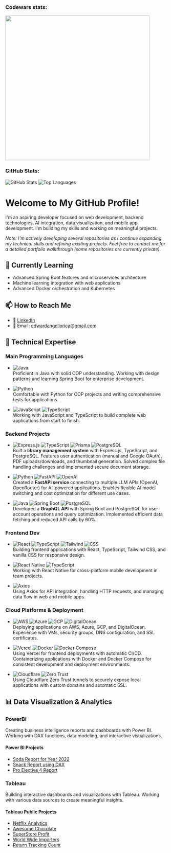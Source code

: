 ### Codewars stats:

<a href="https://www.codewars.com/users/nngel" target="_blank"> <img src="https://www.codewars.com/users/nngel/badges/small" width="450"> </a>

### GitHub Stats:

![GitHub Stats](https://github-readme-stats.vercel.app/api?username=nngel&show_icons=true&theme=radical&count_private=true)
![Top Languages](https://github-readme-stats.vercel.app/api/top-langs/?username=nngel&layout=compact&theme=radical)

# Welcome to My GitHub Profile!

I'm an aspiring developer focused on web development, backend technologies, AI integration, data visualization, and mobile app development. I'm building my skills and working on meaningful projects.

*Note: I'm actively developing several repositories as I continue expanding my technical skills and refining existing projects. Feel free to contact me for a detailed portfolio walkthrough (some repositories are currently private).*

## 🌱 Currently Learning
- Advanced Spring Boot features and microservices architecture
- Machine learning integration with web applications
- Advanced Docker orchestration and Kubernetes

## 📫 How to Reach Me
- 💼 [LinkedIn](https://www.linkedin.com/in/edward-angel-lorica-9127b2235/) 
- 📧 Email: edwardangellorica@gmail.com

## 🔧 Technical Expertise

### Main Programming Languages
- ![Java](https://img.shields.io/badge/☕%20Java-ED8B00?style=flat-square&logoColor=white) <br/>Proficient in Java with solid OOP understanding. Working with design patterns and learning Spring Boot for enterprise development.

- ![Python](https://img.shields.io/badge/-Python-3776AB?style=flat-square&logo=python&logoColor=white) <br/>Comfortable with Python for OOP projects and writing comprehensive tests for applications.

- ![JavaScript](https://img.shields.io/badge/-JavaScript-F7DF1E?style=flat-square&logo=javascript&logoColor=black) ![TypeScript](https://img.shields.io/badge/-TypeScript-3178C6?style=flat-square&logo=typescript&logoColor=white) <br/>Working with JavaScript and TypeScript to build complete web applications from start to finish.

### Backend Projects

- ![Express.js](https://img.shields.io/badge/-Express-000000?style=flat-square&logo=express&logoColor=white) ![TypeScript](https://img.shields.io/badge/-TypeScript-3178C6?style=flat-square&logo=typescript&logoColor=white) ![Prisma](https://img.shields.io/badge/-Prisma-2D3748?style=flat-square&logo=prisma&logoColor=white) ![PostgreSQL](https://img.shields.io/badge/-PostgreSQL-4169E1?style=flat-square&logo=postgresql&logoColor=white) <br/>Built a **library management system** with Express.js, TypeScript, and PostgreSQL. Features user authentication (manual and Google OAuth), PDF uploads/downloads, and thumbnail generation. Solved complex file handling challenges and implemented secure document storage.

- ![Python](https://img.shields.io/badge/-Python-3776AB?style=flat-square&logo=python&logoColor=white) ![FastAPI](https://img.shields.io/badge/-FastAPI-009688?style=flat-square&logo=fastapi&logoColor=white) ![OpenAI](https://img.shields.io/badge/-OpenAI-412991?style=flat-square&logo=openai&logoColor=white) <br/>Created a **FastAPI service** connecting to multiple LLM APIs (OpenAI, OpenRouter) for AI-powered applications. Enables flexible AI model switching and cost optimization for different use cases.

- ![Java](https://img.shields.io/badge/☕%20Java-ED8B00?style=flat-square&logoColor=white) ![Spring Boot](https://img.shields.io/badge/-Spring%20Boot-6DB33F?style=flat-square&logo=springboot&logoColor=white) ![PostgreSQL](https://img.shields.io/badge/-PostgreSQL-4169E1?style=flat-square&logo=postgresql&logoColor=white) <br/>Developed a **GraphQL API** with Spring Boot and PostgreSQL for user account operations and query optimization. Implemented efficient data fetching and reduced API calls by 60%.

### Frontend Dev
- ![React](https://img.shields.io/badge/-React-61DAFB?style=flat-square&logo=react&logoColor=black) ![TypeScript](https://img.shields.io/badge/-TypeScript-3178C6?style=flat-square&logo=typescript&logoColor=white) ![Tailwind](https://img.shields.io/badge/-Tailwind-06B6D4?style=flat-square&logo=tailwindcss&logoColor=white) ![CSS](https://img.shields.io/badge/-CSS-1572B6?style=flat-square&logo=css3&logoColor=white) <br/>Building frontend applications with React, TypeScript, Tailwind CSS, and vanilla CSS for responsive design.

- ![React Native](https://img.shields.io/badge/-React%20Native-61DAFB?style=flat-square&logo=react&logoColor=black) ![TypeScript](https://img.shields.io/badge/-TypeScript-3178C6?style=flat-square&logo=typescript&logoColor=white) <br/>Working with React Native for cross-platform mobile development in team projects.

- ![Axios](https://img.shields.io/badge/-Axios-5A29E4?style=flat-square&logo=axios&logoColor=white) <br/>Using Axios for API integration, handling HTTP requests, and managing data flow in web and mobile apps.

### Cloud Platforms & Deployment
- ![AWS](https://img.shields.io/badge/-AWS-232F3E?style=flat-square&logo=amazonaws&logoColor=white) ![Azure](https://img.shields.io/badge/-Azure-0078D4?style=flat-square&logo=microsoftazure&logoColor=white) ![GCP](https://img.shields.io/badge/-GCP-4285F4?style=flat-square&logo=googlecloud&logoColor=white) ![DigitalOcean](https://img.shields.io/badge/-DigitalOcean-0080FF?style=flat-square&logo=digitalocean&logoColor=white) <br/>Deploying applications on AWS, Azure, GCP, and DigitalOcean. Experience with VMs, security groups, DNS configuration, and SSL certificates.

- ![Vercel](https://img.shields.io/badge/-Vercel-000000?style=flat-square&logo=vercel&logoColor=white) ![Docker](https://img.shields.io/badge/-Docker-2496ED?style=flat-square&logo=docker&logoColor=white) ![Docker Compose](https://img.shields.io/badge/-Docker%20Compose-2496ED?style=flat-square&logo=docker&logoColor=white) <br/>Using Vercel for frontend deployments with automatic CI/CD. Containerizing applications with Docker and Docker Compose for consistent development and deployment environments.

- ![Cloudflare](https://img.shields.io/badge/-Cloudflare-F38020?style=flat-square&logo=cloudflare&logoColor=white) ![Zero Trust](https://img.shields.io/badge/-Zero%20Trust-F38020?style=flat-square&logo=cloudflare&logoColor=white) <br/>Using Cloudflare Zero Trust tunnels to securely expose local applications with custom domains and automatic SSL.

## 📊 Data Visualization & Analytics

### PowerBi
Creating business intelligence reports and dashboards with Power BI. Working with DAX functions, data modeling, and interactive visualizations.

#### Power BI Projects
* [Soda Report for Year 2022](https://app.powerbi.com/view?r=eyJrIjoiYmM3N2M4NjQtYmRmYi00MDY1LTkzODMtOGY0ZDAyOWU0ZDRkIiwidCI6ImRmMzU3OGUzLWVmYmItNGMwYS05MTkxLTg4OWM5ZGU0MjY2YyIsImMiOjEwfQ%3D%3D)
* [Snack Report using DAX](https://app.powerbi.com/view?r=eyJrIjoiNWJmMTIzODgtNGE5MS00Y2RjLWJhMjctYzAyZjJhZDZlYmVlIiwidCI6ImRmMzU3OGUzLWVmYmItNGMwYS05MTkxLTg4OWM5ZGU0MjY2YyIsImMiOjEwfQ%3D%3D)
* [Pro Elective 4 Report](https://app.powerbi.com/view?r=eyJrIjoiMmJmY2VmOTQtM2Q2OS00NTZiLTljM2UtYTE4OWRkOTlhMzhkIiwidCI6ImRmMzU3OGUzLWVmYmItNGMwYS05MTkxLTg4OWM5ZGU0MjY2YyIsImMiOjEwfQ%3D%3D)

### Tableau

Building interactive dashboards and visualizations with Tableau. Working with various data sources to create meaningful insights.

#### Tableau Public Projects

* [Netflix Analytics](https://public.tableau.com/views/NetflixAnalytics_17475810720070/Dashboard1?:language=en-US&:sid=&:redirect=auth&:display_count=n&:origin=viz_share_link)
* [Awesome Chocolate](https://public.tableau.com/views/AwesomeChocolate_17433902560790/AwesomeChocolateDashboard?:language=en-US&:sid=&:redirect=auth&:display_count=n&:origin=viz_share_link)
* [SuperStore Profit](https://public.tableau.com/views/SuperStoreProfit_17439957829060/MyDashboard?:language=en-US&:sid=&:redirect=auth&:display_count=n&:origin=viz_share_link)
* [World Wide Importers](https://public.tableau.com/views/WorldWideImporters-LoricaEdwardAngel/WorldWideImporters-LoricaEdwardAngel?:language=en-US&:sid=&:redirect=auth&:display_count=n&:origin=viz_share_link)
* [Return Tracking Count](https://public.tableau.com/views/ReturnTrackingCount_17458113187110/Dashboard1?:language=en-US&:sid=&:redirect=auth&:display_count=n&:origin=viz_share_link)

<!--

<img src="" alt="" height="48"/>


**nngel/nngel** is a ✨ _special_ ✨ repository because its `README.md` (this file) appears on your GitHub profile.

Here are some ideas to get you started:

- 🔭 I'm currently working on ...
- 🌱 I'm currently learning ...
- 👯 I'm looking to collaborate on ...
- 🤔 I'm looking for help with ...
- 💬 Ask me about ...
- 📫 How to reach me: ...
- 😄 Pronouns: ...
- ⚡ Fun fact: ...
-->


